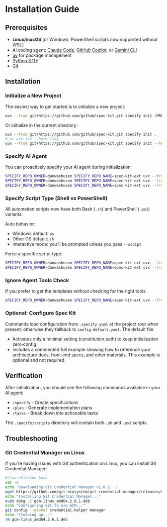 # Installation Guide

## Prerequisites

- **Linux/macOS** (or Windows; PowerShell scripts now supported without WSL)
- AI coding agent: [Claude Code](https://www.anthropic.com/claude-code), [GitHub Copilot](https://code.visualstudio.com/), or [Gemini CLI](https://github.com/google-gemini/gemini-cli)
- [uv](https://docs.astral.sh/uv/) for package management
- [Python 3.11+](https://www.python.org/downloads/)
- [Git](https://git-scm.com/downloads)

## Installation

### Initialize a New Project

The easiest way to get started is to initialize a new project:

```bash
uvx --from git+https://github.com/github/spec-kit.git specify init <PROJECT_NAME>
```

Or initialize in the current directory:

```bash
uvx --from git+https://github.com/github/spec-kit.git specify init .
# or use the --here flag
uvx --from git+https://github.com/github/spec-kit.git specify init --here
```

### Specify AI Agent

You can proactively specify your AI agent during initialization:

```bash
SPECIFY_REPO_OWNER=danwashusen SPECIFY_REPO_NAME=spec-kit-ext uvx --from git+https://github.com/danwashusen/spec-kit-ext.git specify init <project_name> --ai claude
SPECIFY_REPO_OWNER=danwashusen SPECIFY_REPO_NAME=spec-kit-ext uvx --from git+https://github.com/danwashusen/spec-kit-ext.git specify init <project_name> --ai gemini
SPECIFY_REPO_OWNER=danwashusen SPECIFY_REPO_NAME=spec-kit-ext uvx --from git+https://github.com/danwashusen/spec-kit-ext.git specify init <project_name> --ai copilot
```

### Specify Script Type (Shell vs PowerShell)

All automation scripts now have both Bash (`.sh`) and PowerShell (`.ps1`) variants.

Auto behavior:
- Windows default: `ps`
- Other OS default: `sh`
- Interactive mode: you'll be prompted unless you pass `--script`

Force a specific script type:
```bash
SPECIFY_REPO_OWNER=danwashusen SPECIFY_REPO_NAME=spec-kit-ext uvx --from git+https://github.com/danwashusen/spec-kit-ext.git specify init <project_name> --script sh
SPECIFY_REPO_OWNER=danwashusen SPECIFY_REPO_NAME=spec-kit-ext uvx --from git+https://github.com/danwashusen/spec-kit-ext.git specify init <project_name> --script ps
```

### Ignore Agent Tools Check

If you prefer to get the templates without checking for the right tools:

```bash
SPECIFY_REPO_OWNER=danwashusen SPECIFY_REPO_NAME=spec-kit-ext uvx --from git+https://github.com/danwashusen/spec-kit-ext.git specify init <project_name> --ai claude --ignore-agent-tools
```

### Optional: Configure Spec Kit

Commands load configuration from `.specify.yaml` at the project root when present; otherwise they fallback to `config-default.yaml`. The default file:
- Activates only a minimal setting (constitution path) to keep initialization zero‑config.
- Includes a commented full example showing how to reference your architecture docs, front‑end specs, and other materials. This example is optional and not required.

## Verification

After initialization, you should see the following commands available in your AI agent:
- `/specify` - Create specifications
- `/plan` - Generate implementation plans  
- `/tasks` - Break down into actionable tasks

The `.specify/scripts` directory will contain both `.sh` and `.ps1` scripts.

## Troubleshooting

### Git Credential Manager on Linux

If you're having issues with Git authentication on Linux, you can install Git Credential Manager:

```bash
#!/usr/bin/env bash
set -e
echo "Downloading Git Credential Manager v2.6.1..."
wget https://github.com/git-ecosystem/git-credential-manager/releases/download/v2.6.1/gcm-linux_amd64.2.6.1.deb
echo "Installing Git Credential Manager..."
sudo dpkg -i gcm-linux_amd64.2.6.1.deb
echo "Configuring Git to use GCM..."
git config --global credential.helper manager
echo "Cleaning up..."
rm gcm-linux_amd64.2.6.1.deb
```
